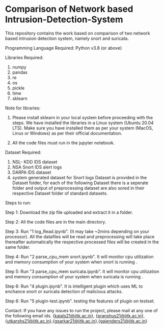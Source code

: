 # Comparison of Network based Intrusion-Detection-System
This repository contains the work based on comparison of two network based intrusion detection system, namely snort and suricata.

Programming Language Required:
Python v3.8 (or above)

Libraries Required:
1) numpy 
2) pandas
3) re
4) os
5) pickle
6) time 
7) sklearn

Note for libraries:
1. Please install sklearn in your local system before proceeding with the steps. 
We have installed the libraries in a Linux system (Ubuntu 20.04 LTS). Make sure you have installed
them as per your system (MacOS, Linux or Windows) as per their official documentation.

2. All the code files must run in the jupyter notebook.


Dataset Required:
1) NSL- KDD IDS dataset
2) NSA Snort IDS alert logs
3) DARPA IDS dataset
4) system generated dataset for Snort logs
Dataset is provided in the Dataset folder, for each of the following Dataset there is a seperate folder and output of preprocessing dataset are also sored in their respective Dataset folder of standard datasets.

Steps to run:

Step 1: Download the zip file uploaded and extract it in a folder.

Step 2: All the code files are in the main directory.

Step 3: Run "1 log_Read.ipynb". (It may take ~2mins depending on your processor).
        All the datafiles will be read and preprocessing will take place thereafter automatically the respective processed files will be created in the same folder.

Step 4: Run "2 parse_cpu_mem snort.ipynb". 
        It will monitor cpu utilization and memory consumption of your system when snort is running .

Step 5: Run "3 parse_cpu_mem suricata.ipynb". 
        It will monitor cpu utilization and memory consumption of your system when suricata is running .
        
Step 6: Run "4 plugin.ipynb". 
        It is intelligent plugin which uses ML to enchance snort or suricata detection of malicious attacks.

Step 6: Run "5 plugin-test.ipynb". 
        testing the features of plugin on testset.



Contact:
If you have any issues to run the project, please mail at any one of the following email ids.
{kajals21@iitk.ac.in}, {pranshus21@iitk.ac.in}, {utkarshs21@iitk.ac.in},{gsarkar21@iitk.ac.in},{gajenders21@iitk.ac.in}
